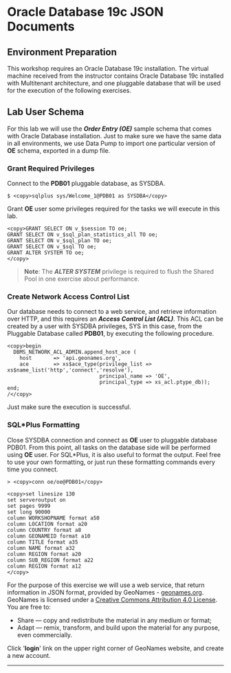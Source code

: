 # Oracle Database 19c JSON Documents

## Environment Preparation

This workshop requires an Oracle Database 19c installation. The virtual machine received from the instructor contains Oracle Database 19c installed with Multitenant architecture, and one pluggable database that will be used for the execution of the following exercises.

## Lab User Schema

For this lab we will use the ***Order Entry (OE)*** sample schema that comes with Oracle Database installation. Just to make sure we have the same data in all environments, we use Data Pump to import one particular version of **OE** schema, exported in a dump file.

### Grant Required Privileges

Connect to the **PDB01** pluggable database, as SYSDBA.

````
$ <copy>sqlplus sys/Welcome_1@PDB01 as SYSDBA</copy>
````

Grant **OE** user some privileges required for the tasks we will execute in this lab.

````
<copy>GRANT SELECT ON v_$session TO oe;
GRANT SELECT ON v_$sql_plan_statistics_all TO oe;
GRANT SELECT ON v_$sql_plan TO oe;
GRANT SELECT ON v_$sql TO oe;
GRANT ALTER SYSTEM TO oe;
</copy>
````

>**Note**: The ***ALTER SYSTEM*** privilege is required to flush the Shared Pool in one exercise about performance.

### Create Network Access Control List

Our database needs to connect to a web service, and retrieve information over HTTP, and this requires an ***Access Control List (ACL)***. This ACL can be created by a user with SYSDBA privileges, SYS in this case, from the Pluggable Database called **PDB01**, by executing the following procedure.

````
<copy>begin
  DBMS_NETWORK_ACL_ADMIN.append_host_ace (
    host       => 'api.geonames.org',
    ace        => xs$ace_type(privilege_list => xs$name_list('http','connect','resolve'),
                              principal_name => 'OE',
                              principal_type => xs_acl.ptype_db));
end;
/</copy>
````

Just make sure the execution is successful.

### SQL*Plus Formatting

Close SYSDBA connection and connect as **OE** user to pluggable database PDB01. From this point, all tasks on the database side will be performed using **OE** user. For SQL*Plus, it is also useful to format the output. Feel free to use your own formatting, or just run these formatting commands every time you connect.

````
> <copy>conn oe/oe@PDB01</copy>
````

````
<copy>set linesize 130
set serveroutput on
set pages 9999
set long 90000 
column WORKSHOPNAME format a50
column LOCATION format a20
column COUNTRY format a8
column GEONAMEID format a10
column TITLE format a35
column NAME format a32
column REGION format a20
column SUB_REGION format a22
column REGION format a12
</copy>
````

For the purpose of this exercise we will use a web service, that return information in JSON format, provided by GeoNames - [geonames.org](http://www.geonames.org/). GeoNames is licensed under a [Creative Commons Attribution 4.0 License](https://creativecommons.org/licenses/by/4.0/). You are free to:

- Share — copy and redistribute the material in any medium or format;
- Adapt — remix, transform, and build upon the material for any purpose, even commercially.

Click '**login**' link on the upper right corner of GeoNames website, and create a new account.

---
